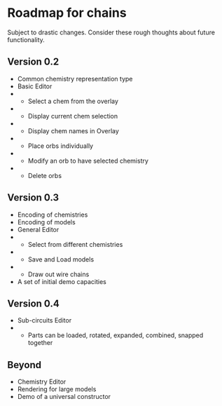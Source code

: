 # Roadmap for chains
Subject to drastic changes. Consider these rough thoughts about future functionality.

## Version 0.2
- Common chemistry representation type
- Basic Editor
- - Select a chem from the overlay
- - Display current chem selection
- - Display chem names in Overlay
- - Place orbs individually
- - Modify an orb to have selected chemistry
- - Delete orbs

## Version 0.3
- Encoding of chemistries
- Encoding of models
- General Editor
- - Select from different chemistries
- - Save and Load models
- - Draw out wire chains
- A set of initial demo capacities

## Version 0.4
- Sub-circuits Editor
- - Parts can be loaded, rotated, expanded, combined, snapped together

## Beyond
- Chemistry Editor
- Rendering for large models
- Demo of a universal constructor
